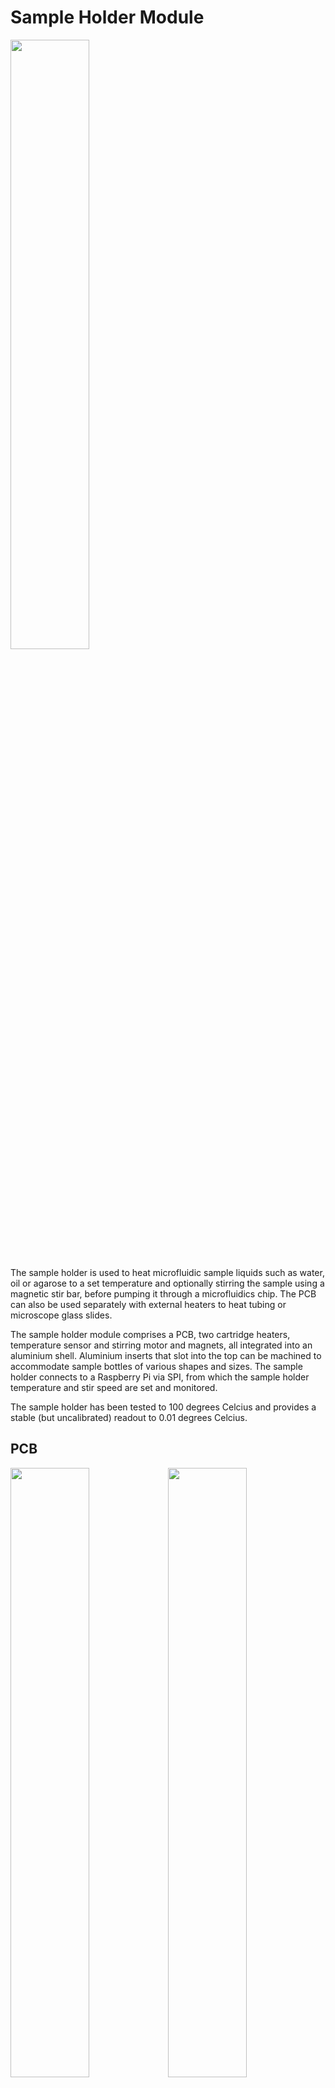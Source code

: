 # Sample Holder Module

<img src="images/sample_holder_with_insert.jpg" width=50%>

The sample holder is used to heat microfluidic sample liquids such as water, oil or agarose to a set temperature and optionally stirring the sample using a magnetic stir bar, before pumping it through a microfluidics chip.  The PCB can also be used separately with external heaters to heat tubing or microscope glass slides.

The sample holder module comprises a PCB, two cartridge heaters, temperature sensor and stirring motor and magnets, all integrated into an aluminium shell.  Aluminium inserts that slot into the top can be machined to accommodate sample bottles of various shapes and sizes.  The sample holder connects to a Raspberry Pi via SPI, from which the sample holder temperature and stir speed are set and monitored.

The sample holder has been tested to 100 degrees Celcius and provides a stable (but uncalibrated) readout to 0.01 degrees Celcius.

## PCB

<img src="images/sample_holder_pcb_top.jpg" width=50%><img src="images/sample_holder_pcb_bottom.jpg" width=50%>

The sample holder PCB is the heart of the sample holder and contains a PIC microprocessor that reads the temperature sensor, controls the heaters and stirrer motor and offers an SPI interface to a host.

The PCB has been designed for dual use.  It can be mounted in a sample holder with heaters, temperature sensor and stir motor wires soldered to the PCB.  Alternatively, it can also be used with external heater and temperature sensor attached via the secondary connector as shown below.

<img src="images/sample_holder_pcb_wired.jpg" width=50%>

The connector on the left is the primary connector and provides 12V power for the heaters, 3.3V power for the microprocessor and SPI communications with the Raspberry Pi.

The connector on the right is the secondary connector that connects to the external heater (black wires) and temperature sensor (white wires).  The polarity of heater and temperature sensor does not matter.  The connector also provides debug serial output and ICSP interface for reprogramming the PIC microprocessor.

### PCB Primary Connector : Power and SPI Interface

<img src="images/sample_holder_pcb_connector.jpg" width=10%>

|Pin|Description|
|-|-|
|1|SPI Clock|
|2|SPI Slave Select|
|3|Vdd 3.3V|
|4|SPI MOSI|
|5|Vss (Digital Ground)|
|6|SPI MISO|
|7|Heater 0V|
|8|Heater 12V|
|9|Heater 0V|
|10|Heater 12V|

**Note:** Vss(GND) must be connected with Heater 0V, and in a way that prevents ground loops.

### PCB Secondary Connector : External Heater, Temperature Sensor, Debug Serial and Programming Interface (ICSP)

<img src="images/sample_holder_pcb_connector.jpg" width=10%>

|Pin|Description|
|-|-|
|1|Heater Out 12V|
|2|ICSP MCLR|
|3|Heater Out 0V|
|4|ICSP 3.3V|
|5|Temp Sensor (Vss)|
|6|ICSP GND (Vss)|
|7|Temp Sensor +|
|8|ICSP PGD|
|9|Serial Debug TX|
|10|ICSP PGC|

**Note:** Do not supply ICSP 3.3V while also supplying Vdd 3.3V as they are connected.

### PCB FET Mounting

<img src="images/sample_holder_pcb_side.jpg" width=50%>

A power FET is mounted on the bottom of the PCB and drives the heaters.  It is intended to touch the metal the PCB is mounted on, with thermal paste between FET and metal.

### PCB Components

<img src="images/sample_holder_pcb_placement_top.jpg" width=50%><img src="images/sample_holder_pcb_placement_bottom.jpg" width=50%>

|Qty|Name|Component|Description|
|-|-|-|-|
|1|IC2|dsPIC33CK256MP502-I/SS SSOP28|PIC Microprocessor|
|1|IC1|25AA128-I/ST TSSOP8|SPI EEPROM|
|1|Q1|AUIRFU8403 IPAK|MOSFET|
|2|T1,T3|MMBT3904LT1 SOT23|NPN Transistor|
|2|T2,T4|MMBT3906LT1 SOT23|PNP Transistor|
|1|LED1|LTST-S270KGKT 0603|Green Side View LED|
|2|J1,J2|10 Pin 2 Row Angled Header||
|1|R7|3.3k Resistor|Temperature Sensor Reference|
|6|R1-R6|1k Resistor 0603||
|1|R9|10k Resistor 0603|PIC MCLR Pull Up|
|1|R8|120R Resistor 0603|LED Resistor|
|4|C1,C2,C4,C6|100nf Capacitor 0603|Decoupling Capacitors|
|1|C3|1nf Capacitor 0603|Motor Drive Capacitor|
|1|C5|10uf Capacitor 1206|Bulk Capacitor|

Please note that our current implementation is based on compact, low-cost and scalable PIC microcontrollers that fit onto the Pi-hat modules. These cannot simply be programmed with a micro-USB cables. Instead, they need an [additional small hardware ICSP interface](https://www.digikey.com/en/product-highlight/m/microchip-technology/pickit-3-in-circuit-debugger-programmer) (or equivalent) to load new code onto the PIC microcontrollers.  

## Heaters and Sensors

<img src="images/sample_holder_heaters_and_sensors.jpg" width=50%>

The heaters are 3.3 Ohm (rated 12V, 40W) stainless steel cartridges that insert into holes drilled into the top section of the sample holder.  A temperature sensor is inserted into a hole drilled into the same section.  The temperature sensor is a negative coefficient thermister (NTC).  These heaters and temperature sensors are commonly used in 3D printers and can be found on eBay or Amazon.

## Stirrer Motor and Magnets

The stirrer motor rotates two attached magnets, which in turn rotate an optional stirrer magnet in the sample bottle inserted into the top of the sample holder.

The stirrer motor is a standard 40mm x 40mm x 10mm, three wire fan.  The rotating side points upward and has two 6mm diameter x 2mm thick Neodymium magnets mounted flat next to each other (opposing poles same side) in the centre of the fan.  The magnets have to be raised off the fan such that their fields do not interfere with the operation of the fan, be close enough to the stirrer magnet, while not touching the opposing surface.  We find that raising it 3-4mm with layers of double sided tape is sufficient and provides enough strength to spin the stirrer magnet.  The fan wire colours are typically black=ground, red=12V, yellow=sense/tachometer.

## Power Considerations

The heaters can draw quite a lot of power, so an adequate 12V power supply must be provided.  At full power with two 3.3 Ohm heaters, the required current can be calculated as:
I = ( 12V / 3.3 Ohm ) * 2 heaters = 7.3A
The maximum power can be limited by storing a power limit percentage to the sample holder via SPI.  Alternatively, these 40W heater cartridges are also made for 24V, which have around 4x the resistance (P=V^2/R, 40=24^2/R, R=14.4 Ohm) and will thus consume 1/4 as much power, but heat more slowly.

## Mechanical Design

<img src="images/sample_holder_3d.jpg" width=40%><img src="images/sample_holder_3d_parts.jpg" width=15%>

The sample holder is constructed from layers of machined 54mm diameter aluminium rod as listed in the table below.  The overall dimensions and screw locations are determined by the 40mm fan used as a stir motor.

|Section|Description|
|---|---|
|Top|The top section houses the two heater cartridges and temperature sensor and is the part that gets hot.  It also houses an insert that is shaped to fit a particular sample vessel.|
|Insulation|A layer of FR4 material that insulates the heated top from the rest of the module.|
|Magnet Space|A cavity above the motor/fan where the stir magnets rotate.|
|Motor|The stir motor that rotates the stir magnets.|
|PCB Mount|The plate that the PCB is mounted on with standoffs.  This plate also used as a heatsink for the FET that protrudes from the PCB.|
|PCB Spacer|The cavity for the PCB and wires.|
|Bottom|The bottom plate that closes up the PCB cavity and also holds the screw heads.|

<img src="images/sample_holder_side_section.jpg">

<img src="images/sample_holder_stop_section.jpg">

[Download Mechanical Design PDF](doc/sample_holder_design.pdf)
